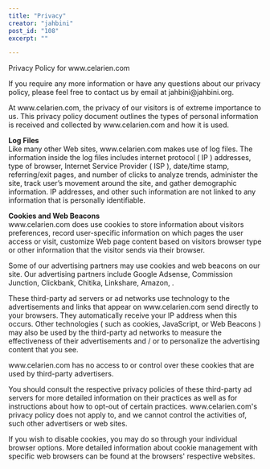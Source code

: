 ```yaml
---
title: "Privacy"
creator: "jahbini"
post_id: "108"
excerpt: ""

---
```

<p> Privacy Policy for www.celarien.com </p> 
<p> If you require any more information or have any questions about our privacy policy, please feel free to contact us by email at jahbini@jahbini.org. </p> 
<p> At www.celarien.com, the privacy of our visitors is of extreme importance to us. This privacy policy document outlines the types of personal information is received and collected by www.celarien.com and how it is used. </p> 
<p> <b>Log Files</b><br> Like many other Web sites, www.celarien.com makes use of log files. The information inside the log files includes internet protocol ( IP ) addresses, type of browser, Internet Service Provider ( ISP ), date/time stamp, referring/exit pages, and number of clicks to analyze trends, administer the site, track user’s movement around the site, and gather demographic information. IP addresses, and other such information are not linked to any information that is personally identifiable. </p> 
<p> <b>Cookies and Web Beacons</b><br> www.celarien.com does use cookies to store information about visitors preferences, record user-specific information on which pages the user access or visit, customize Web page content based on visitors browser type or other information that the visitor sends via their browser. </p> 
<p> Some of our advertising partners may use cookies and web beacons on our site. Our advertising partners include Google Adsense, Commission Junction, Clickbank, Chitika, Linkshare, Amazon, . </p> 
<p> These third-party ad servers or ad networks use technology to the advertisements and links that appear on www.celarien.com send directly to your browsers. They automatically receive your IP address when this occurs. Other technologies ( such as cookies, JavaScript, or Web Beacons ) may also be used by the third-party ad networks to measure the effectiveness of their advertisements and / or to personalize the advertising content that you see. </p> 
<p> www.celarien.com has no access to or control over these cookies that are used by third-party advertisers. </p>
<p> You should consult the respective privacy policies of these third-party ad servers for more detailed information on their practices as well as for instructions about how to opt-out of certain practices. www.celarien.com's privacy policy does not apply to, and we cannot control the activities of, such other advertisers or web sites. </p> 
<p> If you wish to disable cookies, you may do so through your individual browser options. More detailed information about cookie management with specific web browsers can be found at the browsers' respective websites. </p>
